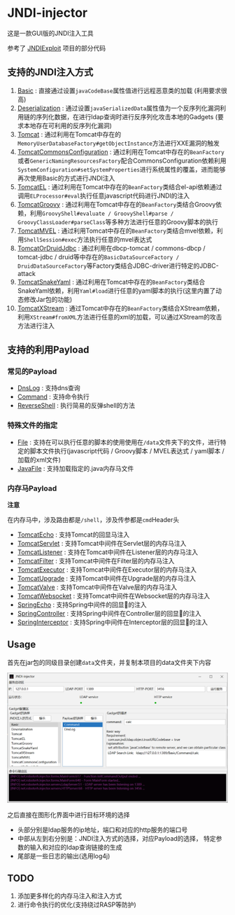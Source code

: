 # JNDI-injector

这是一款GUI版的JNDI注入工具

参考了 [JNDIExploit](https://github.com/feihong-cs/JNDIExploit) 项目的部分代码

## 支持的JNDI注入方式

1. [Basic](src/main/java/net/roboterh/injector/gadgets/Basic.java) : 直接通过设置`javaCodeBase`属性值进行远程恶意类的加载 (利用要求很高)
2. [Deserialization](src/main/java/net/roboterh/injector/gadgets/Deserialization.java) : 通过设置`javaSerializedData`属性值为一个反序列化漏洞利用链的序列化数据，在进行ldap查询时进行反序列化攻击本地的Gadgets (要求本地存在可利用的反序列化漏洞)
3. [Tomcat](src/main/java/net/roboterh/injector/gadgets/Tomcat.java) :  通过利用在Tomcat中存在的`MemoryUserDatabaseFactory#getObjectInstance`方法进行XXE漏洞的触发
4. [TomcatCommonsConfiguration](src/main/java/net/roboterh/injector/gadgets/TomcatCommonsConfiguration.java) : 通过利用在Tomcat中存在的`BeanFactory`或者`GenericNamingResourcesFactory`配合CommonsConfiguration依赖利用`SystemConfiguration#setSystemProperties`进行系统属性的覆盖，进而能够再次使用Basic的方式进行JNDI注入
5. [TomcatEL](src/main/java/net/roboterh/injector/gadgets/TomcatEL.java) : 通过利用在Tomcat中存在的`BeanFactory`类结合el-api依赖通过调用`ELProcessor#eval`执行任意javascript代码进行JNDI的注入
6. [TomcatGroovy](src/main/java/net/roboterh/injector/gadgets/TomcatGroovy.java) : 通过利用在Tomcat中存在的`BeanFactory`类结合Groovy依赖，利用`GroovyShell#evaluate / GroovyShell#parse / GroovyClassLoader#parseClass`等多种方法进行任意的Groovy脚本的执行
7. [TomcatMVEL](src/main/java/net/roboterh/injector/gadgets/TomcatMVEL.java) : 通过利用Tomcat中存在的`BeanFactory`类结合mvel依赖，利用`ShellSession#exec`方法执行任意的mvel表达式
8. [TomcatOrDruidJdbc](src/main/java/net/roboterh/injector/gadgets/TomcatOrDruidJdbc.java) : 通过利用在dbcp-tomcat / commons-dbcp / tomcat-jdbc / druid等中存在的`BasicDataSourceFactory / DruidDataSourceFactory`等Factory类结合JDBC-driver进行特定的JDBC-attack
9. [TomcatSnakeYaml](src/main/java/net/roboterh/injector/gadgets/TomcatSnakeYaml.java) : 通过利用在Tomcat中存在的`BeanFactory`类结合SnakeYaml依赖，利用`Yaml#load`进行任意的yaml脚本的执行(这里内置了动态修改Jar包的功能)
10. [TomcatXStream](src/main/java/net/roboterh/injector/gadgets/TomcatXStream.java) : 通过Tomcat中存在的`BeanFactory`类结合XStream依赖，利用`XStream#fromXML`方法进行任意的xml的加载，可以通过XStream的攻击方法进行注入

## 支持的利用Payload

### 常见的Payload

- [DnsLog](src/main/java/net/roboterh/injector/enums/PayloadEnum.java) : 支持dns查询
- [Command](src/main/java/net/roboterh/injector/enums/PayloadEnum.java) : 支持命令执行
- [ReverseShell](src/main/java/net/roboterh/injector/enums/PayloadEnum.java) : 执行简易的反弹shell的方法

### 特殊文件的指定

- [File](src/main/java/net/roboterh/injector/enums/PayloadEnum.java) : 支持在可以执行任意的脚本的使用使用在`/data`文件夹下的文件，进行特定的脚本文件执行(javascript代码 / Groovy脚本 / MVEL表达式 / yaml脚本 / 加载的xml文件)
- [JavaFile](src/main/java/net/roboterh/injector/enums/PayloadEnum.java) : 支持加载指定的.java内存马文件

### 内存马Payload

**注意**

在内存马中，涉及路由都是`/shell`，涉及传参都是`cmd`Header头

- [TomcatEcho](src/main/java/net/roboterh/injector/templates/TomcatEcho.java) : 支持Tomcat的回显马注入
- [TomcatServlet](src/main/java/net/roboterh/injector/templates/TomcatServlet.java) : 支持Tomcat中间件在Servlet层的内存马注入
- [TomcatListener](src/main/java/net/roboterh/injector/templates/TomcatListener.java) : 支持在Tomcat中间件在Listener层的内存马注入
- [TomcatFilter](src/main/java/net/roboterh/injector/templates/TomcatFilter.java) : 支持Tomcat中间件在Filter层的内存马注入
- [TomcatExecutor](src/main/java/net/roboterh/injector/templates/TomcatExecutor.java) : 支持Tomcat中间件在Executor层的内存马注入
- [TomcatUpgrade](src/main/java/net/roboterh/injector/templates/TomcatUpgrade.java) : 支持Tomcat中间件在Upgrade层的内存马注入
- [TomcatValve](src/main/java/net/roboterh/injector/templates/TomcatValve.java) : 支持Tomcat中间件在Valve层的内存马注入
- [TomcatWebsocket](src/main/java/net/roboterh/injector/templates/TomcatWebsocket.java) : 支持Tomcat中间件在Websocket层的内存马注入
- [SpringEcho](src/main/java/net/roboterh/injector/templates/SpringEcho.java) : 支持Spring中间件的回显🐎的注入
- [SpringController](src/main/java/net/roboterh/injector/templates/SpringController.java) : 支持Spring中间件在Controller层的回显🐎的注入
- [SpringInterceptor](src/main/java/net/roboterh/injector/templates/SpringInterceptor.java) : 支持Spring中间件在Interceptor层的回显🐎的注入

## Usage

首先在jar包的同级目录创建`data`文件夹，并复制本项目的data文件夹下内容

![img.png](img.png)

之后直接在图形化界面中进行目标环境的选择

- 头部分别是ldap服务的ip地址，端口和对应的http服务的端口号
- 中部从左到右分别是：JNDI注入方式的选择，对应Payload的选择， 特定参数的输入和对应的ldap查询链接的生成
- 尾部是一些日志的输出(选用log4j)

## TODO

1. 添加更多样化的内存马注入和注入方式
2. 进行命令执行的优化(支持绕过RASP等防护)